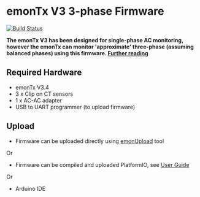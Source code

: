 # emonTx V3 3-phase Firmware

[![Build Status](https://travis-ci.org/openenergymonitor/emontx-3phase.svg?branch=master)](https://travis-ci.org/openenergymonitor/emontx-3phase)


**The emonTx V3 has been designed for single-phase AC monitoring, however the emonTx can monitor 'approximate' three-phase (assuming balanced phases) using this firmware. [Further reading](https://openenergymonitor.org/emon/buildingblocks/3-phase-power)**

## Required Hardware

- emonTx V3.4
- 3 x Clip on CT sensors
- 1 x AC-AC adapter
- USB to UART programmer (to upload firmware)

## Upload

- Firmware can be uploaded directly using [emonUpload](https://github.com/openenergymonitor/emonupload) tool

Or

- Firmware can be compiled and uploaded PlatformIO, see [User Guide](https://guide.openenergymonitor.org/technical/compiling)

Or

- Arduino IDE
